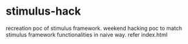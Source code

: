 # stimulus-hack
recreation poc of stimulus framework. weekend hacking poc to match stimulus framework functionalities in naive way. refer index.html
